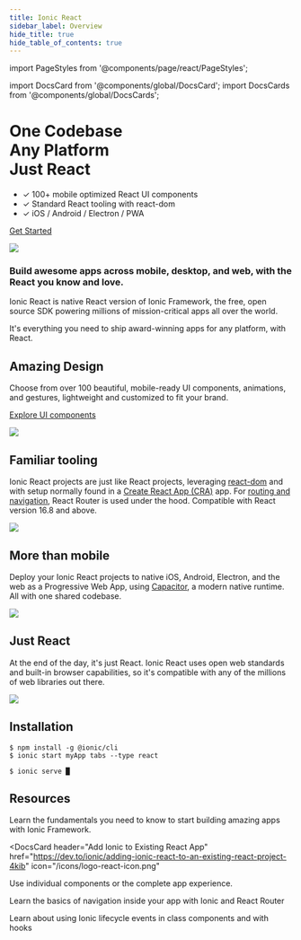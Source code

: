 ```yaml
---
title: Ionic React
sidebar_label: Overview
hide_title: true
hide_table_of_contents: true
---
```


import PageStyles from '@components/page/react/PageStyles';

import DocsCard from '@components/global/DocsCard';
import DocsCards from '@components/global/DocsCards';

<head>
  <title>Create an Ionic React App: Framework and Documentation</title>
  <meta
    name="description"
    content="One codebase, any platform, just React. View our documentation for creating apps with Ionic React—the native React version of Ionic Framework's open-source SDK."
  />
</head>

<PageStyles>

<div className='flex main-flex'>
  <div className="pull-left">
  <h1>One Codebase <br/> Any Platform <br/> <strong>Just React</strong></h1>

- ✓ 100+ mobile optimized React UI components
- ✓ Standard React tooling with react-dom
- ✓ iOS / Android / Electron / PWA

[Get Started](#installation)

  </div>

  <div className="pull-right">
  <img src={require('@site/static/img/frameworks/react-logo.png').default} />
  </div>
</div>

### Build awesome apps across mobile, desktop, and web, with the React you know and love.

Ionic React is native React version of Ionic Framework, the free, open source SDK powering millions of mission-critical apps all over the world.

It's everything you need to ship award-winning apps for any platform, with React.

<div className="flex" >

<div className="pull-left">

## Amazing Design

Choose from over 100 beautiful, mobile-ready UI components, animations, and gestures, lightweight and customized to fit your brand.

[Explore UI components](/docs/components)

</div>

<div className="pull-right">
  <img src="/docs/icons/feature-guide-components-icon.png" />
</div>

</div>

<div className="flex reverse" >

<div className="pull-left">

## Familiar tooling

Ionic React projects are just like React projects, leveraging [react-dom](https://reactjs.org/docs/react-dom.html) and with setup normally found in a [Create React App (CRA)](https://github.com/facebook/create-react-app) app. For [routing and navigation](/docs/react/navigation), React Router is used under the hood.
Compatible with React version 16.8 and above.

</div>

<div className="pull-right">
  <img src={require('@site/static/img/frameworks/react-cli.png').default} className="cli" />
</div>

</div>

<div className="flex">

<div className="pull-left">

## More than mobile

Deploy your Ionic React projects to native iOS, Android, Electron, and the web as a Progressive Web App, using [Capacitor](https://capacitorjs.com), a modern native runtime. All with one shared codebase.

</div>

<div className="pull-right">
  <img src={require('@site/static/img/native-platforms/group-shot.png').default} />
</div>

</div>

<div className="flex reverse">

  <div className="pull-left">

## Just React

At the end of the day, it's just React. Ionic React uses open web standards and built-in browser capabilities, so it's compatible with any of the millions of web libraries out there.

  </div>

<div className="pull-right">
  <img src={require('@site/static/img/frameworks/react.svg').default} />
</div>

</div>

## Installation

```shell-session
$ npm install -g @ionic/cli
$ ionic start myApp tabs --type react

$ ionic serve █
```

## Resources

<DocsCards>
  <DocsCard header="Getting Started" href="react/your-first-app" icon="/icons/feature-component-actionsheet-icon.png">
    <p>Learn the fundamentals you need to know to start building amazing apps with Ionic Framework.</p>
  </DocsCard>

<DocsCard
  header="Add Ionic to Existing React App"
  href="https://dev.to/ionic/adding-ionic-react-to-an-existing-react-project-4kib"
  icon="/icons/logo-react-icon.png"
>
  <p>Use individual components or the complete app experience.</p>
</DocsCard>

<DocsCard header="Navigation" href="react/navigation" icon="/icons/feature-component-navigation-icon.png">
  <p>Learn the basics of navigation inside your app with Ionic and React Router</p>
</DocsCard>

<DocsCard header="Lifecycle" href="react/lifecycle" icon="/icons/feature-guide-components-icon.png">
  <p>Learn about using Ionic lifecycle events in class components and with hooks</p>
</DocsCard>

</DocsCards>

</PageStyles>
